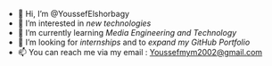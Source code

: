 - 👋 Hi, I’m @YoussefElshorbagy
- 👀 I’m interested in *new technologies*
- 🌱 I’m currently learning *Media Engineering and Technology*
- 💞️ I’m looking for *internships* and to *expand my GitHub Portfolio*
- 📫 You can reach me via my email : Youssefmym2002@gmail.com

<!---
YoussefElshorbagy/YoussefElshorbagy is a ✨ special ✨ repository because its `README.md` (this file) appears on your GitHub profile.
You can click the Preview link to take a look at your changes.
--->
